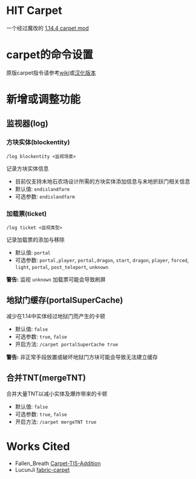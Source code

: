 # HIT Carpet

一个经过魔改的 [1.14.4 carpet mod](https://github.com/gnembon/fabric-carpet)

# carpet的命令设置
原版carpet指令请参考[wiki](https://github.com/gnembon/fabric-carpet/wiki/Current-Available-Settings)或[汉化版本](https://github.com/SFG-Minecraft-mods-Chinese-Translation/Translation-doc/blob/master/Fabric-Carpet/Commands.md)

# 新增或调整功能
## 监视器(log)
### 方块实体(blockentity)
`/log blockentity <监视场景>`

记录方块实体信息
* 目前仅支持末地石农场设计所需的方块实体添加信息与末地折跃门相关信息
* 默认值: `endislandfarm`
* 可选参数: `endislandfarm`

### 加载票(ticket)
`/log ticket <监视类型>`

记录加载票的添加与移除
* 默认值: `portal`
* 可选参数: `portal,player`, `portal,dragon`, `start`, `dragon`, `player`, `forced`, `light`, `portal`, `post_teleport`, `unknown`

**警告:** 监视 `unknown` 加载票可能会导致刷屏


## 地狱门缓存(portalSuperCache)
减少在1.14中实体经过地狱门而产生的卡顿
* 默认值: `false`
* 可选参数: `true`, `false`
* 开启方法: `/carpet portalSuperCache true`

**警告:** 非正常手段放置或破坏地狱门方块可能会导致无法建立缓存

## 合并TNT(mergeTNT)
合并大量TNT以减小实体及爆炸带来的卡顿
* 默认值: `false`
* 可选参数: `true`, `false`
* 开启方法: `/carpet mergeTNT true`

# Works Cited
- Fallen_Breath [Carpet-TIS-Addition](https://github.com/TISUnion/Carpet-TIS-Addition)
- LucunJi [fabric-carpet](https://github.com/LucunJi/fabric-carpet)
